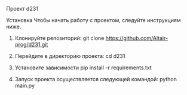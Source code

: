 Проект d231

Установка
Чтобы начать работу с проектом, следуйте инструкциям ниже.

1. Клонируйте репозиторий:
   git clone https://github.com/Altair-prog/d231.git

2. Перейдите в директорию проекта:
   cd d231

3. Установите зависимости
   pip install -r requirements.txt

4. Запуск проекта осуществляется следующей командой:
   python main.py
